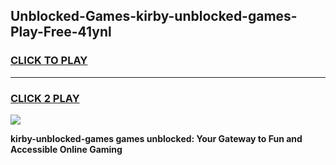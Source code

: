 
## Unblocked-Games-kirby-unblocked-games-Play-Free-41ynl
<h3>
<a href="https://premium76.site?title=kirby-unblocked-games&ref=18A">CLICK TO PLAY</a></h3>
<hr>

<h3>
<a href="https://premium76.site?title=kirby-unblocked-games&ref=18A">CLICK 2 PLAY</a>
  
</h3>

<a href="https://premium76.site?title=kirby-unblocked-games&ref=18A"><img src="https://clearcache.store/games.png"></a>


**kirby-unblocked-games games unblocked: Your Gateway to Fun and Accessible Online Gaming**

